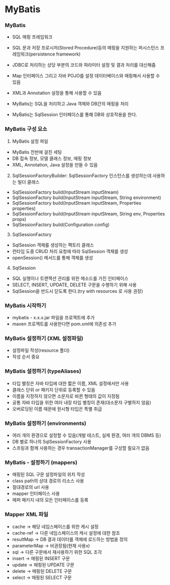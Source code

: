 # MyBatis

### MyBatis
- SQL 매핑 프레임워크
- SQL 문과 저장 프로시저(Stored Procedure)등의 매핑을 지원하는 퍼시스턴스 프레임워크(persistence framework)
- JDBC로 처리하는 상당 부분의 코드와 파라미터 설정 및 결과 처리를 대신해줌
- Map 인터페이스 그리고 자바 POJO를 설정 데이터베이스와 매핑해서 사용할 수 있음
- XML과 Annotation 설정을 통해 사용할 수 있음

- MyBatis는 SQL을 처리하고 Java 객체와 DB간의 매핑을 처리
- MyBatis는 SqlSession 인터페이스를 통해 DB와 상호작용을 한다.

### MyBatis 구성 요소
1. MyBatis 설정 파일
- MyBatis 전반에 걸친 세팅
- DB 접속 정보, 모델 클래스 정보, 매핑 정보
- XML, Annotation, Java 설정을 만들 수 있음

2. SqlSessionFactoryBuilder: SqlSessionFactory 인스턴스를 생성하는데 사용하는 빌더 클래스
- SqlSessionFactory build(InputStream inputStream)
- SqlSessionFactory build(InputStream inputStream, String environment)
- SqlSessionFactory build(InputStream inputStream, Properties properties)
- SqlSessionFactory build(InputStream inputStream, String env, Properties props)
- SqlSessionFactory build(Configuration config)

3. SqlSessionFactory
- SqlSession 객체를 생성하는 팩토리 클래스
- 런타임 도중 CRUD 처리 요청에 따라 SqlSession 객체를 생성
- openSession() 메서드를 통해 객체를 생성

4. SqlSession
- SQL 실행이나 트랜잭션 관리를 위한 메소드를 가진 인터페이스
- SELECT, INSERT, UPDATE, DELETE 구문을 수행하기 위해 사용
- SqlSession을 반드시 닫도록 한다.(try with resources 로 사용 권장)

### MyBatis 시작하기
- mybatis - x.x.x.jar 파일을 프로젝트에 추가
- maven 프로젝트를 사용한다면 pom.xml에 의존성 추가

### MyBatis 설정하기 (XML 설정파일)
- 설정파일 작성(resource 폴더)
- 작성 순서 중요

### MyBatis 설정하기 (typeAliases)
- 타입 별칭은 자바 타입에 대한 짧은 이름, XML 설정에서만 사용
- 클래스 단위 or 패키지 단위로 등록할 수 있음
- 이름을 지정하지 않으면 소문자로 바뀐 형태의 값이 지정됨
- 공통 자바 타입을 위한 여러 내장 타입 별칭이 존재(대소문자 구별하지 않음)
- 오버로딩된 이름 때문에 원시형 타입은 특별 취급

### MyBatis 설정하기 (environments)
- 여러 개의 환경으로 설정할 수 있음(개발 테스트, 실제 환경, 여러 개의 DBMS 등)
- DB 별로 하나의 SqlSessionFactory 사용
- 스프링과 함께 사용하는 경우 transactionManager를 구성할 필요가 없음

### MyBatis - 설정하기 (mappers)
- 매핑된 SQL 구문 설정파일의 위치 작성
- class path의 상대 경로의 리소스 사용
- 절대경로의 url 사용
- mapper 인터페이스 사용
- 매퍼 패키지 내의 모든 인터페이스를 등록

### Mapper XML 파일
- cache -> 해당 네임스페이스를 위한 캐시 설정
- cache-ref -> 다른 네임스페이스의 캐시 설정에 대한 참조
- resultMap -> DB 결과 데이터를 객체에 로드하는 방법을 정의
- parameterMap -> 비권장됨(현재 사용x)
- sql -> 다른 구문에서 재사용하기 위한 SQL 조각
- insert -> 매핑된 INSERT 구문
- update -> 매핑된 UPDATE 구문
- delete -> 매핑된 DELETE 구문
- select -> 매핑된 SELECT 구문
